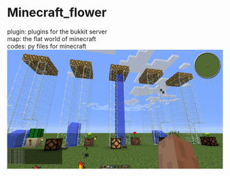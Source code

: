 # Minecraft_flower

plugin: plugins for the bukkit server  
map: the flat world of minecraft  
codes: py files for minecraft  
![demo](https://github.com/sht2018/itm/blob/master/teams/team1/DiaoJunyu65233768/Minecraft_flower/img/demo.png)  

